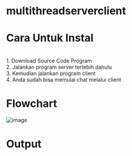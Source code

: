 # multithreadserverclient

# Cara Untuk Instal
<br> 1. Download Source Code Program
<br> 2. Jalankan program server terlebih dahulu
<br> 3. Kemudian jalankan program client
<br> 4. Anda sudah bisa memulai chat melalui client

# Flowchart
![image](https://user-images.githubusercontent.com/63599760/124947034-b63ada00-e039-11eb-9d91-b8fa97a11671.png)

# Output
